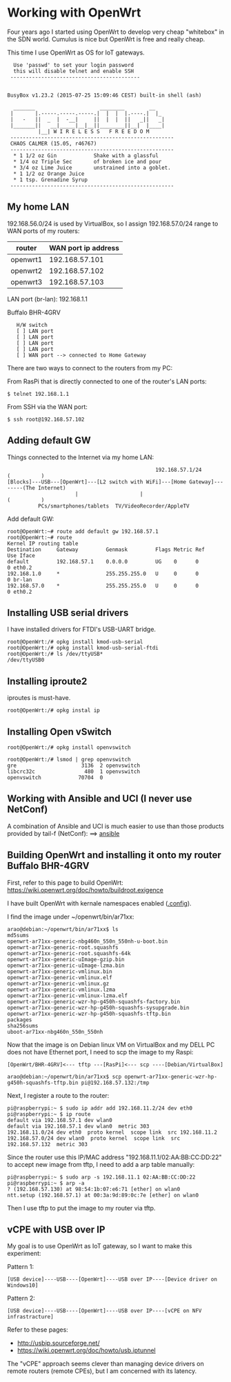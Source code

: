 # Working with OpenWrt

Four years ago I started using OpenWrt to develop very cheap "whitebox" in the SDN world. Cumulus is nice but OpenWrt is free and really cheap.

This time I use OpenWrt as OS for IoT gateways.

``` Escape character is '^]'.  === IMPORTANT ============================
  Use 'passwd' to set your login password
  this will disable telnet and enable SSH
 ------------------------------------------


BusyBox v1.23.2 (2015-07-25 15:09:46 CEST) built-in shell (ash)

  _______                     ________        __
 |       |.-----.-----.-----.|  |  |  |.----.|  |_
 |   -   ||  _  |  -__|     ||  |  |  ||   _||   _|
 |_______||   __|_____|__|__||________||__|  |____|
          |__| W I R E L E S S   F R E E D O M
 -----------------------------------------------------
 CHAOS CALMER (15.05, r46767)
 -----------------------------------------------------
  * 1 1/2 oz Gin            Shake with a glassful
  * 1/4 oz Triple Sec       of broken ice and pour
  * 3/4 oz Lime Juice       unstrained into a goblet.
  * 1 1/2 oz Orange Juice
  * 1 tsp. Grenadine Syrup
 -----------------------------------------------------
```

## My home LAN

192.168.56.0/24 is used by VirtualBox, so I assign 192.168.57.0/24 range to WAN ports of my routers:

|router  |WAN port ip address|
|--------|-------------------|
|openwrt1|192.168.57.101|
|openwrt2|192.168.57.102|
|openwrt3|192.168.57.103|

LAN port (br-lan): 192.168.1.1

Buffalo BHR-4GRV
```
   H/W switch
   [ ] LAN port
   [ ] LAN port
   [ ] LAN port
   [ ] LAN port
   [ ] WAN port --> connected to Home Gateway
```

There are two ways to connect to the routers from my PC:

From RasPi that is directly connected to one of the router's LAN ports:
```
$ telnet 192.168.1.1
```

From SSH via the WAN port:
```
$ ssh root@192.168.57.102
```

## Adding default GW

Things connected to the Internet via my home LAN:
```
                                                192.168.57.1/24             (          )
[Blocks]---USB---[OpenWrt]---[L2 switch with WiFi]---[Home Gateway]--------(The Internet)
                      |                    |                                (          )
          PCs/smartphones/tablets  TV/VideoRecorder/AppleTV
```

Add default GW:
```
root@OpenWrt:~# route add default gw 192.168.57.1
root@OpenWrt:~# route
Kernel IP routing table
Destination     Gateway         Genmask         Flags Metric Ref    Use Iface
default         192.168.57.1    0.0.0.0         UG    0      0        0 eth0.2
192.168.1.0     *               255.255.255.0   U     0      0        0 br-lan
192.168.57.0    *               255.255.255.0   U     0      0        0 eth0.2
```
## Installing USB serial drivers

I have installed drivers for FTDI's USB-UART bridge.

```
root@OpenWrt:/# opkg install kmod-usb-serial
root@OpenWrt:/# opkg install kmod-usb-serial-ftdi
root@OpenWrt:/# ls /dev/ttyUSB*
/dev/ttyUSB0
```

## Installing iproute2

iproutes is must-have.

```
root@OpenWrt:/# opkg instal ip
```

## Installing Open vSwitch

```
root@OpenWrt:/# opkg install openvswitch
```
```
root@OpenWrt:/# lsmod | grep openvswitch
gre                     3136  2 openvswitch
libcrc32c                480  1 openvswitch
openvswitch            70704  0
```

## Working with Ansible and UCI (I never use NetConf)

A combination of Ansible and UCI is much easier to use than those products provided by tail-f (NetConf): ==> [ansible](https://github.com/araobp/blocks/ansible)

## Building OpenWrt and installing it onto my router Buffalo BHR-4GRV

First, refer to this page to build OpenWrt: https://wiki.openwrt.org/doc/howto/buildroot.exigence

I have built OpenWrt with kernale namespaces enabled ([.config](./config)). 

I find the image under ~/openwrt/bin/ar71xx:

```
arao@debian:~/openwrt/bin/ar71xx$ ls
md5sums
openwrt-ar71xx-generic-nbg460n_550n_550nh-u-boot.bin
openwrt-ar71xx-generic-root.squashfs
openwrt-ar71xx-generic-root.squashfs-64k
openwrt-ar71xx-generic-uImage-gzip.bin
openwrt-ar71xx-generic-uImage-lzma.bin
openwrt-ar71xx-generic-vmlinux.bin
openwrt-ar71xx-generic-vmlinux.elf
openwrt-ar71xx-generic-vmlinux.gz
openwrt-ar71xx-generic-vmlinux.lzma
openwrt-ar71xx-generic-vmlinux-lzma.elf
openwrt-ar71xx-generic-wzr-hp-g450h-squashfs-factory.bin
openwrt-ar71xx-generic-wzr-hp-g450h-squashfs-sysupgrade.bin
openwrt-ar71xx-generic-wzr-hp-g450h-squashfs-tftp.bin
packages
sha256sums
uboot-ar71xx-nbg460n_550n_550nh
```

Now that the image is on Debian linux VM on VirtualBox and my DELL PC does not have Ethernet port, I need to scp the image to my Raspi:

```
[OpenWrt/BHR-4GRV]<--- tftp ---[RasPi]<--- scp ----[Debian/VirtualBox]
```

```
arao@debian:~/openwrt/bin/ar71xx$ scp openwrt-ar71xx-generic-wzr-hp-g450h-squashfs-tftp.bin pi@192.168.57.132:/tmp
```

Next, I register a route to the router:

```
pi@raspberrypi:~ $ sudo ip addr add 192.168.11.2/24 dev eth0
pi@raspberrypi:~ $ ip route
default via 192.168.57.1 dev wlan0 
default via 192.168.57.1 dev wlan0  metric 303 
192.168.11.0/24 dev eth0  proto kernel  scope link  src 192.168.11.2 
192.168.57.0/24 dev wlan0  proto kernel  scope link  src 192.168.57.132  metric 303 
```

Since the router use this IP/MAC address "192.168.11.1/02:AA:BB:CC:DD:22" to accept new image from tftp, I need to add a arp table manually:
```
pi@raspberrypi:~ $ sudo arp -s 192.168.11.1 02:AA:BB:CC:DD:22
pi@raspberrypi:~ $ arp -a
? (192.168.57.130) at 98:54:1b:07:e6:71 [ether] on wlan0
ntt.setup (192.168.57.1) at 00:3a:9d:89:0c:7e [ether] on wlan0
```

Then I use tftp to put the image to my router via tftp.


## vCPE with USB over IP

My goal is to use OpenWrt as IoT gateway, so I want to make this experiment:

Pattern 1:
```
[USB device]----USB----[OpenWrt]----USB over IP----[Device driver on Windows10]
```

Pattern 2:
```
[USB device]----USB----[OpenWrt]----USB over IP----[vCPE on NFV infrastracture]
```

Refer to these pages:
- http://usbip.sourceforge.net/
- https://wiki.openwrt.org/doc/howto/usb.iptunnel

The "vCPE" approach seems clever than managing device drivers on remote routers (remote CPEs), but I am concerned with its latency.


